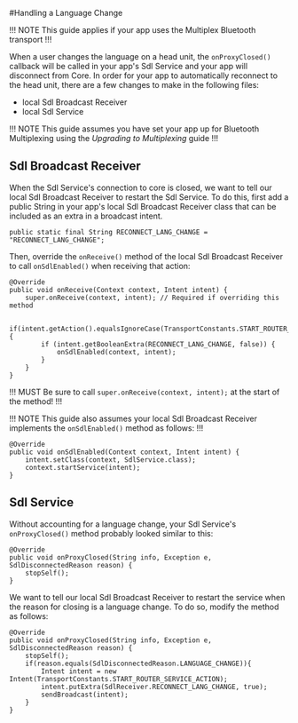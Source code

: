 #Handling a Language Change 

!!! NOTE
This guide applies if your app uses the Multiplex Bluetooth transport
!!!

When a user changes the language on a head unit, the `onProxyClosed()` callback will be called in your app's Sdl Service and your app will disconnect from Core. In order for your app to automatically reconnect to the head unit, there are a few changes to make in the following files: 

* local Sdl Broadcast Receiver
* local Sdl Service

!!! NOTE
This guide assumes you have set your app up for Bluetooth Multiplexing using the *Upgrading to Multiplexing* guide
!!!

## Sdl Broadcast Receiver
When the Sdl Service's connection to core is closed, we want to tell our local Sdl Broadcast Receiver to restart the Sdl Service. To do this, first add a public String in your app's local Sdl Broadcast Receiver class that can be included as an extra in a broadcast intent.

`public static final String RECONNECT_LANG_CHANGE = "RECONNECT_LANG_CHANGE";`

Then, override the `onReceive()` method of the local Sdl Broadcast Receiver to call `onSdlEnabled()` when receiving that action:

```
@Override
public void onReceive(Context context, Intent intent) {
	super.onReceive(context, intent); // Required if overriding this method
	
	if(intent.getAction().equalsIgnoreCase(TransportConstants.START_ROUTER_SERVICE_ACTION)){
		if (intent.getBooleanExtra(RECONNECT_LANG_CHANGE, false)) {
			onSdlEnabled(context, intent);
		}
	}
}
```

!!! MUST
Be sure to call `super.onReceive(context, intent);` at the start of the method!
!!!

!!! NOTE
This guide also assumes your local Sdl Broadcast Receiver implements the `onSdlEnabled()` method as follows:
!!!

```
@Override
public void onSdlEnabled(Context context, Intent intent) {
	intent.setClass(context, SdlService.class);
	context.startService(intent);
}
```

## Sdl Service
Without accounting for a language change, your Sdl Service's `onProxyClosed()` method probably looked similar to this:

```
@Override
public void onProxyClosed(String info, Exception e, SdlDisconnectedReason reason) {
	stopSelf();
}
```

We want to tell our local Sdl Broadcast Receiver to restart the service when the reason for closing is a language change. To do so, modify the method as follows: 

```
@Override
public void onProxyClosed(String info, Exception e, SdlDisconnectedReason reason) {
	stopSelf();
	if(reason.equals(SdlDisconnectedReason.LANGUAGE_CHANGE)){
		Intent intent = new Intent(TransportConstants.START_ROUTER_SERVICE_ACTION);
		intent.putExtra(SdlReceiver.RECONNECT_LANG_CHANGE, true);
		sendBroadcast(intent);
	}
}
```